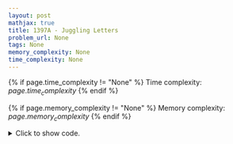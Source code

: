 ```yaml
---
layout: post
mathjax: true
title: 1397A - Juggling Letters
problem_url: None
tags: None
memory_complexity: None
time_complexity: None
---
```




{% if page.time_complexity != "None" %}
Time complexity: ${{ page.time_complexity }}$
{% endif %}

{% if page.memory_complexity != "None" %}
Memory complexity: ${{ page.memory_complexity }}$
{% endif %}

<details>
<summary>
<p style="display:inline">Click to show code.</p>
</summary>
```cpp
{% raw %}
using namespace std;
using vi = vector<int>;
bool possible(vi cnt, int n)
{
    for (auto freq : cnt)
    {
        if (freq % n != 0)
            return false;
    }
    return true;
}
int main(void)
{
    int t, n;
    string s;
    cin >> t;
    while (t--)
    {
        cin >> n;
        vi cnt(26, 0);
        for (int i = 0; i < n; ++i)
        {
            cin >> s;
            for (auto c : s)
                cnt[c - 'a']++;
        }
        cout << (possible(cnt, n) ? "YES" : "NO") << endl;
    }
    return 0;
}

{% endraw %}
```
</details>

